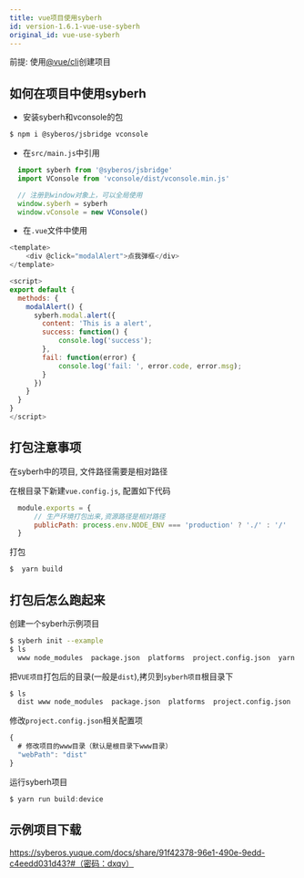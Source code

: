 ```yaml
---
title: vue项目使用syberh
id: version-1.6.1-vue-use-syberh
original_id: vue-use-syberh
---
```


前提: 使用[@vue/cli](https://cli.vuejs.org/zh/)创建项目

## 如何在项目中使用syberh
- 安装syberh和vconsole的包
```bash
$ npm i @syberos/jsbridge vconsole
```

- 在`src/main.js`中引用
```javascript
  import syberh from '@syberos/jsbridge'
  import VConsole from 'vconsole/dist/vconsole.min.js'

  // 注册到window对象上，可以全局使用
  window.syberh = syberh
  window.vConsole = new VConsole()
```

- 在`.vue`文件中使用
```javascript
<template>
    <div @click="modalAlert">点我弹框</div>
</template>

<script>
export default {
  methods: {
    modalAlert() {
      syberh.modal.alert({
        content: 'This is a alert',
        success: function() {
            console.log('success');            
        },
        fail: function(error) {
            console.log('fail: ', error.code, error.msg);
        }
      })
    }
  }
}
</script>
```

## 打包注意事项

在syberh中的项目, 文件路径需要是相对路径
  
在根目录下新建`vue.config.js`, 配置如下代码
```javascript
  module.exports = {
      // 生产环境打包出来,资源路径是相对路径
      publicPath: process.env.NODE_ENV === 'production' ? './' : '/'
  }
```

打包
```bash
$  yarn build
```

## 打包后怎么跑起来
创建一个syberh示例项目

```bash
$ syberh init --example
$ ls
  www node_modules  package.json  platforms  project.config.json  yarn.lock
```

把`VUE项目`打包后的目录(一般是`dist`),拷贝到`syberh项目`根目录下
```bash
$ ls
  dist www node_modules  package.json  platforms  project.config.json  yarn.lock
```

修改`project.config.json`相关配置项
```javascript
{
  # 修改项目的www目录（默认是根目录下www目录）
  "webPath": "dist"
}
```

运行syberh项目
```javascript
$ yarn run build:device
```

## 示例项目下载
https://syberos.yuque.com/docs/share/91f42378-96e1-490e-9edd-c4eedd031d43?#（密码：dxqv）